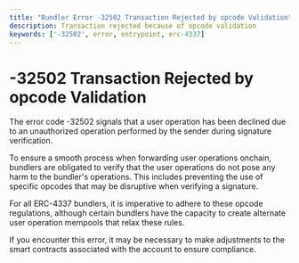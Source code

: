 ```yaml
---
title: "Bundler Error -32502 Transaction Rejected by opcode Validation"
description: Transaction rejected because of opcode validation
keywords: ['-32502', error, entrypoint, erc-4337]
---
```


# -32502 Transaction Rejected by opcode Validation

The error code -32502 signals that a user operation has been declined due to an unauthorized operation performed by the sender during signature verification.

To ensure a smooth process when forwarding user operations onchain, bundlers are obligated to verify that the user operations do not pose any harm to the bundler's operations. This includes preventing the use of specific opcodes that may be disruptive when verifying a signature.

For all ERC-4337 bundlers, it is imperative to adhere to these opcode regulations, although certain bundlers have the capacity to create alternate user operation mempools that relax these rules.

If you encounter this error, it may be necessary to make adjustments to the smart contracts associated with the account to ensure compliance.